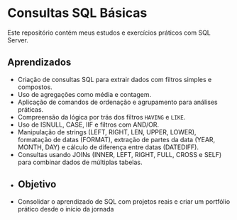 # Consultas SQL Básicas
Este repositório contém meus estudos e exercícios práticos com SQL Server.
## Aprendizados
- Criação de consultas SQL para extrair dados com filtros simples e compostos.
- Uso de agregações como média e contagem.
- Aplicação de comandos de ordenação e agrupamento para análises práticas.
- Compreensão da lógica por trás dos filtros `HAVING` e `LIKE`.
- Uso de ISNULL, CASE, IIF e filtros com AND/OR.
- Manipulação de strings (LEFT, RIGHT, LEN, UPPER, LOWER), formatação de datas (FORMAT), extração de partes da data (YEAR, MONTH, DAY) e cálculo de diferença entre datas (DATEDIFF).
- Consultas usando JOINs (INNER, LEFT, RIGHT, FULL, CROSS e SELF) para combinar dados de múltiplas tabelas.
- ##  Objetivo
- Consolidar o aprendizado de SQL com projetos reais e criar um portfólio prático desde o início da jornada
